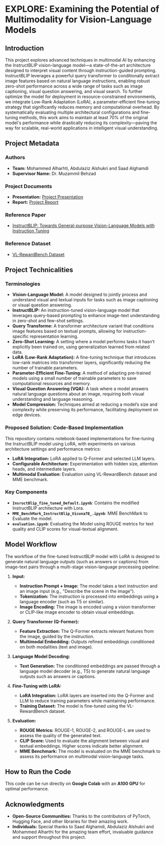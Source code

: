 # EXPLORE: Examining the Potential of Multimodality for Vision-Language Models


## Introduction
This project explores advanced techniques in multimodal AI by enhancing the InstructBLIP vision-language model—a state-of-the-art architecture designed to interpret visual content through instruction-guided prompting. InstructBLIP leverages a powerful query transformer to conditionally extract image features based on natural language instructions, enabling robust zero-shot performance across a wide range of tasks such as image captioning, visual question answering, and visual search. To further optimize the model for deployment in resource-constrained environments, we integrate Low-Rank Adaptation (LoRA), a parameter-efficient fine-tuning strategy that significantly reduces memory and computational overhead. By systematically evaluating multiple architectural configurations and fine-tuning methods, this work aims to maintain at least 70% of the original model's performance while drastically reducing its complexity—paving the way for scalable, real-world applications in intelligent visual understanding.

## Project Metadata
### Authors
- **Team:** Mohammed Alharhti, Abdulaziz Alshukri and Saad Alghamdi
- **Supervisor Name:** Dr. Muzammil Behzad

### Project Documents
- **Presentation:** [Project Presentation](/presentation.pptx)
- **Report:** [Project Report](/report.pdf)

### Reference Paper
- [InstructBLIP: Towards General-purpose Vision-Language Models with Instruction Tuning](https://arxiv.org/abs/2305.06500)

### Reference Dataset
- [VL-RewardBench Dataset](https://huggingface.co/datasets/MMInstruction/VL-RewardBench)


## Project Technicalities

### Terminologies
- **Vision-Language Model:** A model designed to jointly process and understand visual and textual inputs for tasks such as image captioning or visual question answering.
- **InstructBLIP:** An instruction-tuned vision-language model that leverages query-based prompting to enhance image-text understanding in zero-shot and few-shot settings.
- **Query Transforme:** A transformer architecture variant that conditions image features based on textual prompts, allowing for instruction-specific representation learning.
- **Zero-Shot Learning:** A setting where a model performs tasks it hasn’t explicitly been trained on, using generalization learned from related data.
- **LoRA (Low-Rank Adaptation):** A fine-tuning technique that introduces low-rank matrices into transformer layers, significantly reducing the number of trainable parameters.
- **Parameter-Efficient Fine-Tuning:** A method of adapting pre-trained models using a small number of trainable parameters to save computational resources and memory.
- **Visual Question Answering (VQA):** A task where a model answers natural language questions about an image, requiring both visual understanding and language reasoning.
- **Model Compression:** Techniques aimed at reducing a model’s size and complexity while preserving its performance, facilitating deployment on edge devices.

### Proposed Solution: Code-Based Implementation
This repository contains notebook-based implementations for fine-tuning the InstructBLIP model using LoRA, with experiments on various architecture settings and performance metrics:

- **LoRA Integration:** LoRA applied to Q-Former and selected LLM layers.
- **Configurable Architecture:** Experimentation with hidden size, attention heads, and intermediate layers.
- **Multimodal Evaluation:** Evaluation using VL-RewardBench dataset and MME benchmark.

### Key Components
- **`InsructBlip_fine_tuned_Default.ipynb`**: Contains the modified InstructBLIP architecture with Lora.
- **`MME_BenchMark_InstructBlip_Vicuna7B_.ipynb`**: MME BenchMark to Evaluate the model.
- **`evaluation.ipynb`**: Evaluating the Model using ROUGE metrics for text quality and CLIP scores for visual-textual alignment.

## Model Workflow  
The workflow of the fine-tuned InstructBLIP model with LoRA is designed to generate natural language outputs (such as answers or captions) from image-text pairs through a multi-stage vision-language processing pipeline:

1. **Input:**
   - **Instruction Prompt + Image:** The model takes a text instruction and an image input (e.g., "Describe the scene in the image").
   - **Tokenization:** The instruction is processed into embeddings using a language encoder (such as T5 or similar).
   - **Image Encoding:** The image is encoded using a vision transformer or CLIP-like image encoder to obtain visual embeddings.

2. **Query Transformer (Q-Former):**
   - **Feature Extraction:** The Q-Former extracts relevant features from the image, guided by the instruction.
   - **Multimodal Embedding:** Outputs refined embeddings conditioned on both modalities (text and image).

3. **Language Model Decoding:**
   - **Text Generation:** The conditioned embeddings are passed through a language model decoder (e.g., T5) to generate natural language outputs such as answers or captions.

4. **Fine-Tuning with LoRA:**
   - **LoRA Integration:** LoRA layers are inserted into the Q-Former and LLM to reduce training parameters while maintaining performance.
   - **Training Dataset:** The model is fine-tuned using the VL-RewardBench dataset.

5. **Evaluation:**
   - **ROUGE Metrics:** ROUGE-1, ROUGE-2, and ROUGE-L are used to assess the quality of the generated text.
   - **CLIP Score:** Used to evaluate the alignment between visual and textual embeddings. Higher scores indicate better alignment.
   - **MME Benchmark:** The model is evaluated on the MME benchmark to assess its performance on multimodal vision-language tasks.

## How to Run the Code

This code can be run directly on **Google Colab** with an **A100 GPU** for optimal performance.

## Acknowledgments
- **Open-Source Communities:** Thanks to the contributors of PyTorch, Hugging Face, and other libraries for their amazing work.
- **Individuals:** Special thanks to Saad Alghamdi, Abdulaziz Alshukri and Mohammed Alharthi for the amazing team effort, invaluable guidance and support throughout this project.
